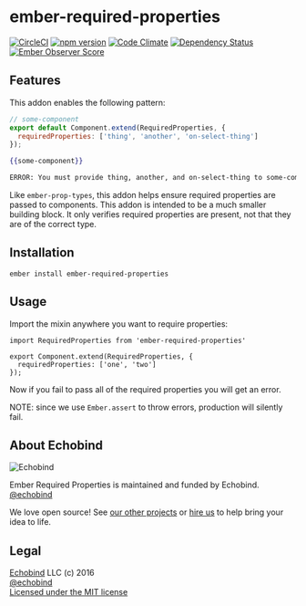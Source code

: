 # ember-required-properties

[![CircleCI](https://circleci.com/gh/echobind/ember-required-properties.svg?style=svg)](https://circleci.com/gh/echobind/ember-required-properties)
[![npm version](https://badge.fury.io/js/ember-required-properties.svg)](http://badge.fury.io/js/ember-required-properties)
[![Code Climate](https://codeclimate.com/github/echobind/ember-required-properties/badges/gpa.svg)](https://codeclimate.com/github/echobind/ember-required-properties)
[![Dependency Status](https://david-dm.org/echobind/ember-required-properties.svg)](https://david-dm.org/echobind/ember-required-properties)
[![Ember Observer Score](http://emberobserver.com/badges/ember-required-properties.svg)](http://emberobserver.com/addons/ember-required-properties)

## Features

This addon enables the following pattern:

```js
// some-component
export default Component.extend(RequiredProperties, {
  requiredProperties: ['thing', 'another', 'on-select-thing']  
});
```

```hbs
{{some-component}}
```

```sh
ERROR: You must provide thing, another, and on-select-thing to some-component.
```

Like `ember-prop-types`, this addon helps ensure required properties are passed to components. This addon is intended to be a much smaller building block. It only verifies required properties are present, not that they are of the correct type.

## Installation

```
ember install ember-required-properties
```

## Usage

Import the mixin anywhere you want to require properties:

```
import RequiredProperties from 'ember-required-properties'

export Component.extend(RequiredProperties, {
  requiredProperties: ['one', 'two']
});
```

Now if you fail to pass all of the required properties you will get an error.

NOTE: since we use `Ember.assert` to throw errors, production will silently fail.


## About Echobind

![Echobind](https://echobind.s3.amazonaws.com/images/echobind-logo-black.svg)

Ember Required Properties is maintained and funded by Echobind.<br>
[@echobind][twitter]

We love open source! See [our other projects][community] or [hire us][hire] to help bring your idea to life.

## Legal
[Echobind](https://echobind.com) LLC (c) 2016 <br>
[@echobind](https://twitter.com/echobind) <br>
[Licensed under the MIT license](http://www.opensource.org/licenses/mit-license.php)

[twitter]: https://twitter.com/echobind
[community]: https://github.com/echobind
[hire]: https://echobind.com?utm_source=github-hire
[MIT]: http://www.opensource.org/licenses/mit-license.php
